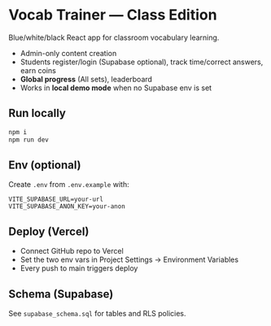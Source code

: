 
# Vocab Trainer — Class Edition

Blue/white/black React app for classroom vocabulary learning.
- Admin-only content creation
- Students register/login (Supabase optional), track time/correct answers, earn coins
- **Global progress** (All sets), leaderboard
- Works in **local demo mode** when no Supabase env is set

## Run locally
```bash
npm i
npm run dev
```

## Env (optional)
Create `.env` from `.env.example` with:
```
VITE_SUPABASE_URL=your-url
VITE_SUPABASE_ANON_KEY=your-anon
```

## Deploy (Vercel)
- Connect GitHub repo to Vercel
- Set the two env vars in Project Settings → Environment Variables
- Every push to main triggers deploy

## Schema (Supabase)
See `supabase_schema.sql` for tables and RLS policies.
